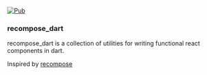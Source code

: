 [![Pub](https://img.shields.io/pub/v/recompose_dart.svg)](https://pub.dartlang.org/packages/recompose_dart)

### recompose_dart

recompose_dart is a collection of utilities for writing functional react components
in dart.

Inspired by [recompose][recompose_git]

[recompose_git]: https://github.com/acdlite/recompose
